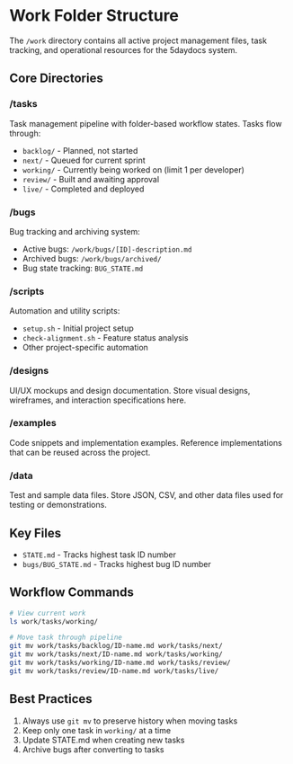 # Work Folder Structure

The `/work` directory contains all active project management files, task tracking, and operational resources for the 5daydocs system.

## Core Directories

### /tasks
Task management pipeline with folder-based workflow states. Tasks flow through:
- `backlog/` - Planned, not started
- `next/` - Queued for current sprint
- `working/` - Currently being worked on (limit 1 per developer)
- `review/` - Built and awaiting approval
- `live/` - Completed and deployed

### /bugs
Bug tracking and archiving system:
- Active bugs: `/work/bugs/[ID]-description.md`
- Archived bugs: `/work/bugs/archived/`
- Bug state tracking: `BUG_STATE.md`

### /scripts
Automation and utility scripts:
- `setup.sh` - Initial project setup
- `check-alignment.sh` - Feature status analysis
- Other project-specific automation

### /designs
UI/UX mockups and design documentation. Store visual designs, wireframes, and interaction specifications here.

### /examples
Code snippets and implementation examples. Reference implementations that can be reused across the project.

### /data
Test and sample data files. Store JSON, CSV, and other data files used for testing or demonstrations.

## Key Files

- `STATE.md` - Tracks highest task ID number
- `bugs/BUG_STATE.md` - Tracks highest bug ID number

## Workflow Commands

```bash
# View current work
ls work/tasks/working/

# Move task through pipeline
git mv work/tasks/backlog/ID-name.md work/tasks/next/
git mv work/tasks/next/ID-name.md work/tasks/working/
git mv work/tasks/working/ID-name.md work/tasks/review/
git mv work/tasks/review/ID-name.md work/tasks/live/
```

## Best Practices

1. Always use `git mv` to preserve history when moving tasks
2. Keep only one task in `working/` at a time
3. Update STATE.md when creating new tasks
4. Archive bugs after converting to tasks